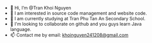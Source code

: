 - 👋 Hi, I’m @Tran Khoi Nguyen
- 👀 I am interested in source code management and website code.
- 🌱 I am currently studying at Tran Phu Tan An Secondary School.
- 💞️ I'm looking to collaborate on github and you guys learn Java language.
- 📫 Contact me by email: khoinguyen241208@gmail.com

<!---
Tran Khoi Nguyen is a handsome, talented and somewhat IT professional. The boy is only 14 years old now. 
Please interact with the brothers in the coder community!!
--->

